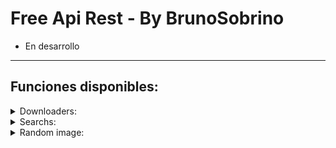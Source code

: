 # Free Api Rest - By BrunoSobrino

- En desarrollo

------------------

## Funciones disponibles:

<details>
<summary>Downloaders:</summary>

### YT downloader v1:
- **audio:**
  - Uso: `https://api.boxmine.xyz/v1/ytmp3?url=${url}`
  - Ejemplo: [https://api.boxmine.xyz/v1/ytmp3?url=https://youtu.be/JLWRZ8eWyZo?si=EmeS9fJvS_OkDk7p](https://api.boxmine.xyz/v1/ytmp3?url=https://youtu.be/JLWRZ8eWyZo?si=EmeS9fJvS_OkDk7p)
- **video:**
  - Uso: `https://api.boxmine.xyz/v1/ytmp4?url=${url}`
  - Ejemplo: [https://api.boxmine.xyz/v1/ytmp4?url=https://youtu.be/JLWRZ8eWyZo?si=EmeS9fJvS_OkDk7p](https://api.boxmine.xyz/v1/ytmp4?url=https://youtu.be/JLWRZ8eWyZo?si=EmeS9fJvS_OkDk7p)

### YT downloader v2:
- **audio:**
  - Uso: `https://api.boxmine.xyz/v2/ytmp3?url=${url}`
  - Ejemplo: [https://api.boxmine.xyz/v2/ytmp3?url=https://youtu.be/JLWRZ8eWyZo?si=EmeS9fJvS_OkDk7p](https://api.boxmine.xyz/v2/ytmp3?url=https://youtu.be/JLWRZ8eWyZo?si=EmeS9fJvS_OkDk7p)
- **video:**
  - Uso: `https://api.boxmine.xyz/v2/ytmp4?url=${url}`
  - Ejemplo: [https://api.boxmine.xyz/v2/ytmp4?url=https://youtu.be/JLWRZ8eWyZo?si=EmeS9fJvS_OkDk7p](https://api.boxmine.xyz/v2/ytmp4?url=https://youtu.be/JLWRZ8eWyZo?si=EmeS9fJvS_OkDk7p)
  
### TikTokDL:
- Uso: `https://api.boxmine.xyz/tiktok?url=${url}`
- Ejemplo: [https://api.boxmine.xyz/tiktok?url=https://vm.tiktok.com/ZMjPXawEV](https://api.boxmine.xyz/tiktok?url=https://vm.tiktok.com/ZMjPXawEV)

### TTImg (TikTok image downloader):
- Uso: `https://api.boxmine.xyz/ttimg?url=${url}`
- Ejemplo: [https://api.boxmine.xyz/ttimg?url=https://vm.tiktok.com/ZM2cqBRVS](https://api.boxmine.xyz/ttimg?url=https://vm.tiktok.com/ZM2cqBRVS)

</details>

<details>
<summary>Searchs:</summary>

### Ytsearch:
  - Uso: `https://api.boxmine.xyz/ytsearch?text=${texto}`
  - Ejemplo: [https://api.boxmine.xyz/ytsearch?text=Begin%20you](https://api.boxmine.xyz/ytsearch?text=Begin%20you)

</details>

<details>
<summary>Random image:</summary>

### nsfw:
- **nsfwloli:**
  - Uso: [https://api.boxmine.xyz/nsfw/nsfwloli](http://n3.boxmine.xyz:3036/nsfw/nsfwloli)

</details>
